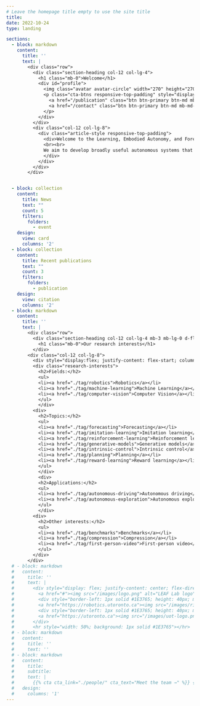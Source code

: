 ```yaml
---
# Leave the homepage title empty to use the site title
title:
date: 2022-10-24
type: landing

sections:
  - block: markdown
    content:
      title: ''
      text: |
        <div class="row">
          <div class="section-heading col-12 col-lg-4">
            <h1 class="mb-0">Welcome</h1>  
            <div id="profile">
              <img class="avatar avatar-circle" width="270" height="270" src="/author/nicholas-rhinehart/avatar_hu135f67f5c95d083c81bf1ae5ab9b832b_1472581_270x270_fill_q75_lanczos_center.jpg" alt="Nicholas Rhinehart">
              <p class="cta-btns responsive-top-padding" style="display: flex; justify-content: center; column-gap: 1vw">
                <a href="/publication" class="btn btn-primary btn-md mb-md-1"><i class="fas fa-book-open-reader pr-1" aria-hidden="true"></i>Read our work</a>
                <a href="/contact" class="btn btn-primary btn-md mb-md-1"><i class="fas fa-envelope pr-1" aria-hidden="true"></i>Contact us</a>
              </p>
            </div>
          </div>
          <div class="col-12 col-lg-8">
            <div class="article-style responsive-top-padding">
              <div>Welcome to the Learning, Embodied Autonomy, and Forecasting (LEAF) lab, part of the <a href="https://robotics.utoronto.ca" target="_blank">Robotics Institute</a> and <a href="https://utias.utoronto.ca" target="_blank">Institute for Aerospace Studies</a> at the <a href="https://utoronto.ca" target="_blank">University of Toronto</a>.
              <br><br>
              We aim to develop broadly useful autonomous systems that safely operate in complex environments by advancing the algorithmic foundations of robot learning. Our research develops efficient principled algorithms with methods from model-based and model-free reinforcement learning, imitation learning, information theory, and deep learning. 
              </div>
            </div>
          </div>
        </div>


  - block: collection
    content:
      title: News
      text: ""
      count: 5
      filters:
        folders:
          - event
    design:
      view: card
      columns: '2'
  - block: collection
    content:
      title: Recent publications
      text: ""
      count: 3
      filters:
        folders:
          - publication
    design:
      view: citation
      columns: '2'
  - block: markdown
    content:
      title: ''
      text: |
        <div class="row">
          <div class="section-heading col-12 col-lg-4 mb-3 mb-lg-0 d-flex flex-column align-items-center align-items-lg-start">
            <h1 class="mb-0">Our research interests</h1>  
          </div>
        <div class="col-12 col-lg-8">
          <div style="display:flex; justify-content: flex-start; column-gap: 1vw; row-gap: 1vw; font-size: medium; text-align:left; flex-wrap: wrap">
          <div class="research-interests">
            <h2>Fields:</h2>
            <ul>
            <li><a href="./tag/robotics">Robotics</a></li>
            <li><a href="./tag/machine-learning">Machine Learning</a></li>
            <li><a href="./tag/computer-vision">Computer Vision</a></li>
            </ul>
            </div>
          <div>
            <h2>Topics:</h2>
            <ul>
            <li><a href="./tag/forecasting">Forecasting</a></li>
            <li><a href="./tag/imitation-learning">Imitation learning</a></li>
            <li><a href="./tag/reinforcement-learning">Reinforcement learning</a></li>
            <li><a href="./tag/generative-models">Generative models</a></li>
            <li><a href="./tag/intrinsic-control">Intrinsic control</a></li>
            <li><a href="./tag/planning">Planning</a></li>
            <li><a href="./tag/reward-learning">Reward learning</a></li>
            </ul>
            </div>
            <div>
            <h2>Applications:</h2>
            <ul>
            <li><a href="./tag/autonomous-driving">Autonomous driving</a></li>
            <li><a href="./tag/autonomous-exploration">Autonomous exploration</a></li>
            </ul>
            </div>
          <div>
            <h2>Other interests:</h2>
            <ul>
            <li><a href="./tag/benchmarks">Benchmarks</a></li>
            <li><a href="./tag/compression">Compression</a></li>
            <li><a href="./tag/first-person-video">First-person video</a></li>
            </ul>
          </div>	
        </div>
  # - block: markdown
  #   content:
  #     title: ''
  #     text: |
  #       <div style="display: flex; justify-content: center; flex-direction: row; flex-wrap: nowrap; column-gap: 1vw">
  #         <a href="#"><img src="/images/logo.png" alt="LEAF Lab logo" style="height: 80px"></a>
  #         <div style="border-left: 1px solid #1E3765; height: 40px; margin-top: 20px; margin-bottom: 20px"></div>
  #         <a href="https://robotics.utoronto.ca"><img src="/images/ri-logo.png" style="height: 80px" alt="U of T Robotics Institute Logo"></a>
  #         <div style="border-left: 1px solid #1E3765; height: 40px; margin-top: 20px; margin-bottom: 20px"></div>
  #         <a href="https://utoronto.ca"><img src="/images/uot-logo.png" style="height: 80px" alt="U of T Logo"></a>
  #       </div>
  #       <hr style="width: 50%; background: 1px solid #1E3765"></hr>
  # - block: markdown
  #   content:
  #     title: ''
  #     text: ''
  # - block: markdown
  #   content:
  #     title:
  #     subtitle:
  #     text: |
  #       {{% cta cta_link="./people/" cta_text="Meet the team →" %}} {{% cta cta_link="./publications/" cta_text="Read our publications" %}}
  #   design:
  #     columns: '1'
---
```


